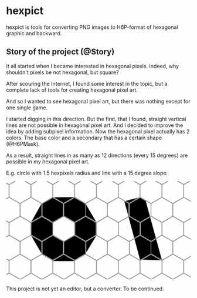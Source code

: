 # hexpict

hexpict is tools for converting PNG images to H6P-format of
hexagonal graphic and backward.

## Story of the project (@Story)

It all started when I became interested in hexagonal pixels.
Indeed, why shouldn't pixels be not hexagonal, but square?

After scouring the Internet, I found some interest in the topic,
but a complete lack of tools for creating hexagonal pixel art.

And so I wanted to see hexagonal pixel art,
but there was nothing except for one single game.

I started digging in this direction. But the first, that I found,
straight vertical lines are not possible in hexagonal pixel art.
And I decided to improve the idea by adding subpixel information.
Now the hexagonal pixel actually has 2 colors.
The base color and a secondary that has a certain shape (@H6PMask).

As a result, straight lines in as many as 12 directions
(every 15 degrees) are possible in my hexagonal pixel art.

E.g. circle with 1.5 hexpixels radius and line with a 15 degree slope:

![Circle and line](details/pictures/example.png)

This project is not yet an editor, but a converter. To be continued.
